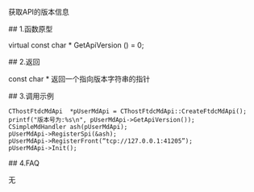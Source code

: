<p>获取API的版本信息</p>
<span class="anchor" id="20ceae9b-f045-4b7c-88d3-aac6ee8283fd"></span>
## 1.函数原型
<p>virtual const char * GetApiVersion () = 0;</p>
<span class="anchor" id="47225106-6441-467b-92d1-dfca3e06782d"></span>
## 2.返回
<p>const char * 返回一个指向版本字符串的指针</p>
<span class="anchor" id="92b54f9f-1eb6-464e-ae88-2c9f26fa916f"></span>
## 3.调用示例
<pre><code>CThostFtdcMdApi  *pUserMdApi = CThostFtdcMdApi::CreateFtdcMdApi();
printf("版本号为:%s\n", pUserMdApi-&gt;GetApiVersion());
CSimpleMdHandler ash(pUserMdApi);
pUserMdApi-&gt;RegisterSpi(&amp;ash);
pUserMdApi-&gt;RegisterFront(“tcp://127.0.0.1:41205”);
pUserMdApi-&gt;Init();
</code></pre>
<span class="anchor" id="de0eb2f6-ffab-4a0b-ae37-01f3e8d96824"></span>
## 4.FAQ
<p>无</p>

